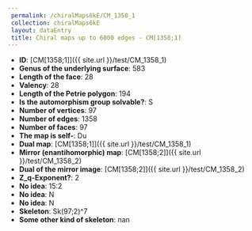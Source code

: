 ```yaml
--- 
 permalink: /chiralMaps6kE/CM_1358_1 
 collection: chiralMaps6kE
 layout: dataEntry
 title: Chiral maps up to 6000 edges - CM[1358;1]
---
```


- **ID**: [CM[1358;1]]({{ site.url }}/test/CM_1358_1)
- **Genus of the underlying surface**: 583
- **Length of the face**: 28
- **Valency**: 28
- **Length of the Petrie polygon**: 194
- **Is the automorphism group solvable?**: S
- **Number of vertices**: 97
- **Number of edges**: 1358
- **Number of faces**: 97
- **The map is self-**: Du
- **Dual map**: [CM[1358;1]]({{ site.url }}/test/CM_1358_1)
- **Mirror (enantihomorphic) map**: [CM[1358;2]]({{ site.url }}/test/CM_1358_2)
- **Dual of the mirror image**: [CM[1358;2]]({{ site.url }}/test/CM_1358_2)
- **Z_q-Exponent?**: 2
- **No idea**:  15:2
- **No idea**: N
- **No idea**: N
- **Skeleton**: Sk(97;2)^7
- **Some other kind of skeleton**: nan
